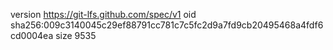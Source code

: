 version https://git-lfs.github.com/spec/v1
oid sha256:009c3140045c29ef88791cc781c7c5fc2d9a7fd9cb20495468a4fdf6cd0004ea
size 9535
